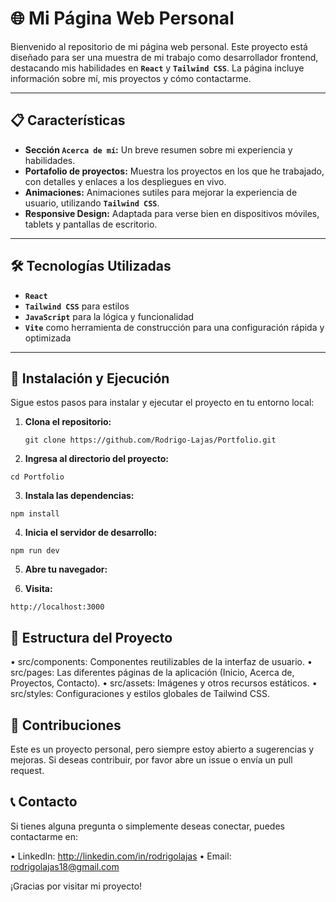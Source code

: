 # 🌐 Mi Página Web Personal

Bienvenido al repositorio de mi página web personal. Este proyecto está diseñado para ser una muestra de mi trabajo como desarrollador frontend, destacando mis habilidades en **`React`** y **`Tailwind CSS`**. La página incluye información sobre mí, mis proyectos y cómo contactarme.

---

## 📋 Características

- **Sección `Acerca de mí`:** Un breve resumen sobre mi experiencia y habilidades.
- **Portafolio de proyectos:** Muestra los proyectos en los que he trabajado, con detalles y enlaces a los despliegues en vivo.
- **Animaciones:** Animaciones sutiles para mejorar la experiencia de usuario, utilizando **`Tailwind CSS`**.
- **Responsive Design:** Adaptada para verse bien en dispositivos móviles, tablets y pantallas de escritorio.

---

## 🛠️ Tecnologías Utilizadas

- **`React`**
- **`Tailwind CSS`** para estilos
- **`JavaScript`** para la lógica y funcionalidad
- **`Vite`** como herramienta de construcción para una configuración rápida y optimizada

---

## 🚀 Instalación y Ejecución

Sigue estos pasos para instalar y ejecutar el proyecto en tu entorno local:

1. **Clona el repositorio:**
   ```
   git clone https://github.com/Rodrigo-Lajas/Portfolio.git
   ```

2. **Ingresa al directorio del proyecto:**
   
```
cd Portfolio
```
3. **Instala las dependencias:**

```
npm install
```

4. **Inicia el servidor de desarrollo:**

```
npm run dev
```

5. **Abre tu navegador:**

6. **Visita:**	
```
http://localhost:3000
```


## 📂 Estructura del Proyecto

•	src/components: Componentes reutilizables de la interfaz de usuario.
•	src/pages: Las diferentes páginas de la aplicación (Inicio, Acerca de, Proyectos, Contacto).
•	src/assets: Imágenes y otros recursos estáticos.
•	src/styles: Configuraciones y estilos globales de Tailwind CSS.

## 📝 Contribuciones

Este es un proyecto personal, pero siempre estoy abierto a sugerencias y mejoras. Si deseas contribuir, por favor abre un issue o envía un pull request.

## 📞 Contacto

Si tienes alguna pregunta o simplemente deseas conectar, puedes contactarme en:

•	LinkedIn: http://linkedin.com/in/rodrigolajas
•	Email: rodrigolajas18@gmail.com

¡Gracias por visitar mi proyecto!
